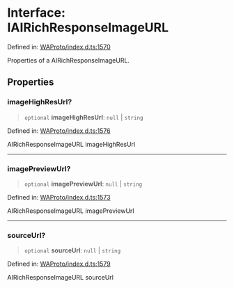 # Interface: IAIRichResponseImageURL

Defined in: [WAProto/index.d.ts:1570](https://github.com/Fokusdotid/Baileys/blob/3623833a320f5e60f370ef835f3de341453290f5/WAProto/index.d.ts#L1570)

Properties of a AIRichResponseImageURL.

## Properties

### imageHighResUrl?

> `optional` **imageHighResUrl**: `null` \| `string`

Defined in: [WAProto/index.d.ts:1576](https://github.com/Fokusdotid/Baileys/blob/3623833a320f5e60f370ef835f3de341453290f5/WAProto/index.d.ts#L1576)

AIRichResponseImageURL imageHighResUrl

***

### imagePreviewUrl?

> `optional` **imagePreviewUrl**: `null` \| `string`

Defined in: [WAProto/index.d.ts:1573](https://github.com/Fokusdotid/Baileys/blob/3623833a320f5e60f370ef835f3de341453290f5/WAProto/index.d.ts#L1573)

AIRichResponseImageURL imagePreviewUrl

***

### sourceUrl?

> `optional` **sourceUrl**: `null` \| `string`

Defined in: [WAProto/index.d.ts:1579](https://github.com/Fokusdotid/Baileys/blob/3623833a320f5e60f370ef835f3de341453290f5/WAProto/index.d.ts#L1579)

AIRichResponseImageURL sourceUrl
